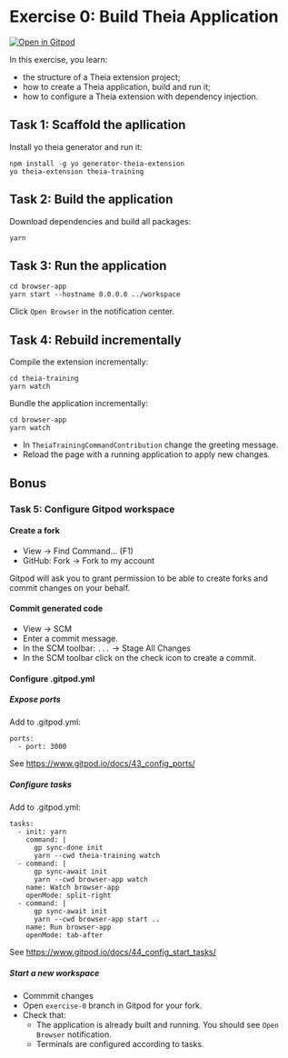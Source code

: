 # Exercise 0: Build Theia Application

[![Open in Gitpod](https://gitpod.io/button/open-in-gitpod.svg)](https://gitpod.io#https://github.com/akosyakov/theia-training/tree/exercise-0)

In this exercise, you learn:
- the structure of a Theia extension project;
- how to create a Theia application, build and run it;
- how to configure a Theia extension with dependency injection.

## Task 1: Scaffold the apllication

Install yo theia generator and run it:
```
npm install -g yo generator-theia-extension
yo theia-extension theia-training
```

## Task 2: Build the application

Download dependencies and build all packages:
```
yarn
```

## Task 3: Run the application

```
cd browser-app
yarn start --hostname 0.0.0.0 ../workspace
```

Click `Open Browser` in the notification center.

## Task 4: Rebuild incrementally

Compile the extension incrementally:
```
cd theia-training
yarn watch
```

Bundle the application incrementally:
```
cd browser-app
yarn watch
```

- In `TheiaTrainingCommandContribution` change the greeting message.
- Reload the page with a running application to apply new changes.

## Bonus

### Task 5: Configure Gitpod workspace

#### Create a fork

- View -> Find Command... (F1)
- GitHub: Fork -> Fork to my account

Gitpod will ask you to grant permission to be able to create forks and commit changes on your behalf.

#### Commit generated code

- View -> SCM
- Enter a commit message.
- In the SCM toolbar: `...` -> Stage All Changes
- In the SCM toolbar click on the check icon to create a commit.

#### Configure .gitpod.yml

##### Expose ports

Add to .gitpod.yml:
```
ports:
  - port: 3000
```

See https://www.gitpod.io/docs/43_config_ports/

##### Configure tasks

Add to .gitpod.yml:
```
tasks:
  - init: yarn
    command: |
      gp sync-done init
      yarn --cwd theia-training watch
  - command: |
      gp sync-await init
      yarn --cwd browser-app watch
    name: Watch browser-app
    openMode: split-right
  - command: |
      gp sync-await init
      yarn --cwd browser-app start ..
    name: Run browser-app
    openMode: tab-after
```

See https://www.gitpod.io/docs/44_config_start_tasks/

##### Start a new workspace

- Commmit changes
- Open `exercise-0` branch in Gitpod for your fork.
- Check that:
  - The application is already built and running. You should see `Open Browser` notification.
  - Terminals are configured according to tasks.
